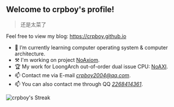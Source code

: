 ## Welcome to crpboy's profile!

> 还是太菜了

Feel free to view my blog: https://crpboy.github.io
﻿
- 🌱 I’m currently learning computer operating system & computer architecture.
- ⚒️ I'm working on project [NoAxiom](https://github.com/NoAxiom).
- 🏆 My work for LoongArch out-of-order dual issue CPU: [NoAXI](https://github.com/NoAXI/NoAXI-LoongArch-CPU).
- 📫 Contact me via E-mail *crpboy2004@qq.com*.
- 📫 You can also contact me through QQ *[2268414361](https://d.4rxb.com/s/0mnrlj)*.
 
![crpboy's Streak](https://github-readme-streak-stats.herokuapp.com/?user=crpboy&theme=vue-dark&hide_border=true)
